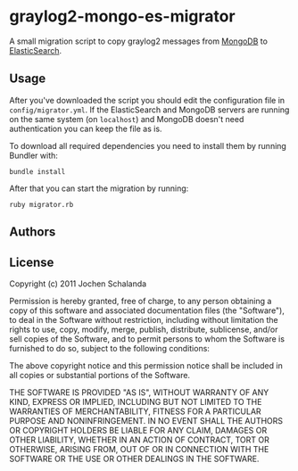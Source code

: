 graylog2-mongo-es-migrator
==========================

A small migration script to copy graylog2 messages from
[MongoDB](http://www.mongodb.org/) to [ElasticSearch](http://www.elasticsearch.org/).

Usage
-----

After you've downloaded the script you should edit the configuration
file in `config/migrator.yml`.
If the ElasticSearch and MongoDB servers are running on the same
system (on `localhost`) and MongoDB doesn't need authentication you can
keep the file as is.

To download all required dependencies you need to install them by running
Bundler with:

    bundle install


After that you can start the migration by running:

    ruby migrator.rb


Authors
-------

License
-------
Copyright (c) 2011 Jochen Schalanda

Permission is hereby granted, free of charge, to any person obtaining a copy
of this software and associated documentation files (the "Software"), to deal
in the Software without restriction, including without limitation the rights
to use, copy, modify, merge, publish, distribute, sublicense, and/or sell
copies of the Software, and to permit persons to whom the Software is furnished
to do so, subject to the following conditions:

The above copyright notice and this permission notice shall be included in all
copies or substantial portions of the Software.

THE SOFTWARE IS PROVIDED "AS IS", WITHOUT WARRANTY OF ANY KIND, EXPRESS OR
IMPLIED, INCLUDING BUT NOT LIMITED TO THE WARRANTIES OF MERCHANTABILITY,
FITNESS FOR A PARTICULAR PURPOSE AND NONINFRINGEMENT. IN NO EVENT SHALL THE
AUTHORS OR COPYRIGHT HOLDERS BE LIABLE FOR ANY CLAIM, DAMAGES OR OTHER
LIABILITY, WHETHER IN AN ACTION OF CONTRACT, TORT OR OTHERWISE, ARISING FROM,
OUT OF OR IN CONNECTION WITH THE SOFTWARE OR THE USE OR OTHER DEALINGS IN THE
SOFTWARE.
